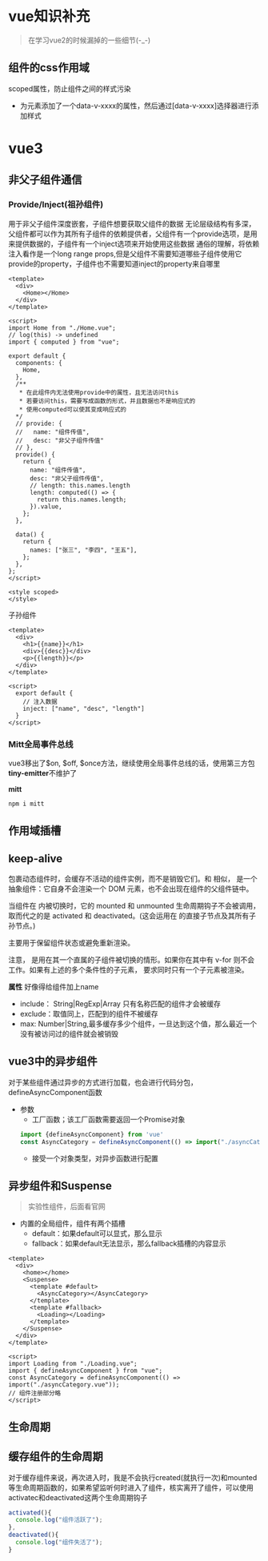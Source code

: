 # vue知识补充
> 在学习vue2的时候漏掉的一些细节(-_-)

## 组件的css作用域
scoped属性，防止组件之间的样式污染
- 为元素添加了一个data-v-xxxx的属性，然后通过[data-v-xxxx]选择器进行添加样式

# vue3

## 非父子组件通信

### Provide/Inject(祖孙组件)
用于非父子组件深度嵌套，子组件想要获取父组件的数据
无论层级结构有多深，父组件都可以作为其所有子组件的依赖提供者，父组件有一个provide选项，是用来提供数据的，子组件有一个inject选项来开始使用这些数据
通俗的理解，将依赖注入看作是一个long range props,但是父组件不需要知道哪些子组件使用它provide的property，子组件也不需要知道inject的property来自哪里

```vue
<template>
  <div>
    <Home></Home>
  </div>
</template>

<script>
import Home from "./Home.vue";
// log(this) -> undefined
import { computed } from "vue";

export default {
  components: {
    Home,
  },
  /**
   * 在此组件内无法使用provide中的属性，且无法访问this
   * 若要访问this，需要写成函数的形式，并且数据也不是响应式的
   * 使用computed可以使其变成响应式的
  */
  // provide: {
  //   name: "组件传值",
  //   desc: "非父子组件传值"
  // },
  provide() {
    return {
      name: "组件传值",
      desc: "非父子组件传值",
      // length: this.names.length
      length: computed(() => {
        return this.names.length;
      }).value,
    };
  },

  data() {
    return {
      names: ["张三", "李四", "王五"],
    };
  },
};
</script>

<style scoped>
</style>
```

子孙组件
```vue
<template>
  <div>
    <h1>{{name}}</h1>
    <div>{{desc}}</div>
    <p>{{length}}</p>
  </div>
</template>

<script>
  export default {
    // 注入数据
    inject: ["name", "desc", "length"]
  }
</script>
```

### Mitt全局事件总线

vue3移出了$on, $off, $once方法，继续使用全局事件总线的话，使用第三方包
**tiny-emitter**不维护了

**mitt**
```js
npm i mitt
```

## 作用域插槽

## keep-alive
<keep-alive> 包裹动态组件时，会缓存不活动的组件实例，而不是销毁它们。和 <transition> 相似，<keep-alive> 是一个抽象组件：它自身不会渲染一个 DOM 元素，也不会出现在组件的父组件链中。

当组件在 <keep-alive> 内被切换时，它的 mounted 和 unmounted 生命周期钩子不会被调用，取而代之的是 activated 和 deactivated。(这会运用在 <keep-alive> 的直接子节点及其所有子孙节点。)

主要用于保留组件状态或避免重新渲染。

注意，<keep-alive> 是用在其一个直属的子组件被切换的情形。如果你在其中有 v-for 则不会工作。如果有上述的多个条件性的子元素，<keep-alive> 要求同时只有一个子元素被渲染。

**属性** 
好像得给组件加上name
- include： String|RegExp|Array
  只有名称匹配的组件才会被缓存
- exclude：取值同上，匹配到的组件不被缓存
- max: Number|String,最多缓存多少个组件，一旦达到这个值，那么最近一个没有被访问过的组件就会被销毁

## vue3中的异步组件
对于某些组件通过异步的方式进行加载，也会进行代码分包，defineAsyncComponent函数
- 参数
  - 工厂函数；该工厂函数需要返回一个Promise对象
  ```js
  import {defineAsyncComponent} from 'vue'
  const AsyncCategory = defineAsyncComponent(() => import("./asyncCategory.vue"))
  ```
  - 接受一个对象类型，对异步函数进行配置

## 异步组件和Suspense
> 实验性组件，后面看官网 

- 内置的全局组件，组件有两个插槽
  - default：如果default可以显式，那么显示
  - fallback：如果default无法显示，那么fallback插槽的内容显示

```vue
<template>
  <div>
    <home></home>
    <Suspense>
      <template #default>
        <AsyncCategory></AsyncCategory>
      </template>
      <template #fallback>
        <Loading></Loading>
      </template>
    </Suspense>
  </div>
</template>

<script>
import Loading from "./Loading.vue";
import { defineAsyncComponent } from "vue";
const AsyncCategory = defineAsyncComponent(() => import("./asyncCategory.vue"));
// 组件注册部分略
</script>
```

## 生命周期

## 缓存组件的生命周期
对于缓存组件来说，再次进入时，我是不会执行created(就执行一次)和mounted等生命周期函数的，如果希望监听何时进入了组件，核实离开了组件，可以使用activatec和deactivated这两个生命周期钩子

```js
activated(){
  console.log("组件活跃了");
},
deactivated(){
  console.log("组件失活了");
}
```